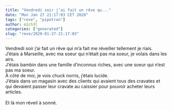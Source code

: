 ```yaml
---
title: "Vendredi soir j’ai fait un rêve qu..."
date: "Mon Jan 27 21:17:03 CET 2020"
tags: ["reve", "pipotron"]
author: m1ch3l
categories: ["generated"]
slug: "reve/2020-01-27-21:17:03"
---
```


Vendredi soir j’ai fait un rêve qui m’a fait me réveiller tellement je riais.<br>
J’étais à Marseille, avec ma soeur qui n’était pas ma soeur, je volais dans les airs.<br>
J’étais bambin dans une famille d’inconnus riches, avec une soeur qui n’est pas ma soeur.<br>
À côté de moi, je vois chuck norris, j’étais lucide.<br>
J’étais dans un magasin avec des clients qui avaient tous des cravates et qui devaient passer leur cravate au caissier pour pouvoir acheter leurs articles.<br>
<br>
Et là mon réveil à sonné.<br>
<br>
